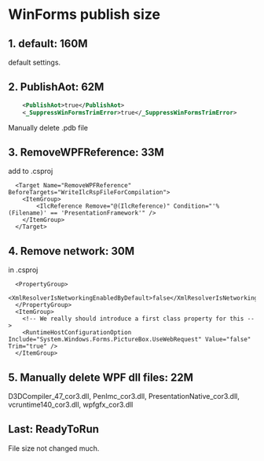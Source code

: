 # WinForms publish size



## 1. default: 160M
default settings.

## 2. PublishAot: 62M

```xml
	<PublishAot>true</PublishAot>
	<_SuppressWinFormsTrimError>true</_SuppressWinFormsTrimError>
```
Manually delete .pdb file

## 3. RemoveWPFReference: 33M

add to .csproj
```csproj
  <Target Name="RemoveWPFReference" BeforeTargets="WriteIlcRspFileForCompilation">
  	<ItemGroup>
  		<IlcReference Remove="@(IlcReference)" Condition="'%(Filename)' == 'PresentationFramework'" />
  	</ItemGroup>
  </Target>
```  

## 4. Remove network: 30M
in .csproj
```csproj
  <PropertyGroup>
  	<XmlResolverIsNetworkingEnabledByDefault>false</XmlResolverIsNetworkingEnabledByDefault>
  </PropertyGroup>
  <ItemGroup>
  	<!-- We really should introduce a first class property for this -->
  	<RuntimeHostConfigurationOption Include="System.Windows.Forms.PictureBox.UseWebRequest" Value="false" Trim="true" />
  </ItemGroup>
```

## 5. Manually delete WPF dll files: 22M

D3DCompiler_47_cor3.dll, PenImc_cor3.dll, PresentationNative_cor3.dll, vcruntime140_cor3.dll, wpfgfx_cor3.dll

## Last: ReadyToRun

File size not changed much.

